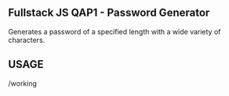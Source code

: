 ## Fullstack JS QAP1 - Password Generator

Generates a password of a specified length with a wide variety of characters.

## USAGE

/working
